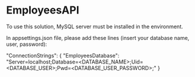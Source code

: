 # EmployeesAPI

To use this solution, MySQL server must be installed in the environment.

In appsettings.json file, please add these lines (insert your database name, user, password):

"ConnectionStrings": {
    "EmployeesDatabase": "Server=localhost;Database=<DATABASE_NAME>;Uid=<DATABASE_USER>;Pwd=<DATABASE_USER_PASSWORD>;"
  }
